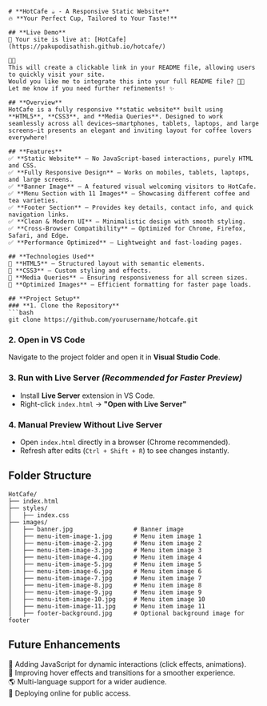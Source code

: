 ```
# **HotCafe ☕ - A Responsive Static Website**  
🔥 **Your Perfect Cup, Tailored to Your Taste!**

## **Live Demo**
🚀 Your site is live at: [HotCafe](https://pakupodisathish.github.io/hotcafe/)  


This will create a clickable link in your README file, allowing users to quickly visit your site.
Would you like me to integrate this into your full README file? 🚀😃
Let me know if you need further refinements! ✨

## **Overview**  
HotCafe is a fully responsive **static website** built using **HTML5**, **CSS3**, and **Media Queries**. Designed to work seamlessly across all devices—smartphones, tablets, laptops, and large screens—it presents an elegant and inviting layout for coffee lovers everywhere!  

## **Features**  
✅ **Static Website** – No JavaScript-based interactions, purely HTML and CSS.  
✅ **Fully Responsive Design** – Works on mobiles, tablets, laptops, and large screens.  
✅ **Banner Image** – A featured visual welcoming visitors to HotCafe.  
✅ **Menu Section with 11 Images** – Showcasing different coffee and tea varieties.  
✅ **Footer Section** – Provides key details, contact info, and quick navigation links.  
✅ **Clean & Modern UI** – Minimalistic design with smooth styling.  
✅ **Cross-Browser Compatibility** – Optimized for Chrome, Firefox, Safari, and Edge.  
✅ **Performance Optimized** – Lightweight and fast-loading pages.  

## **Technologies Used**  
🔹 **HTML5** – Structured layout with semantic elements.  
🔹 **CSS3** – Custom styling and effects.  
🔹 **Media Queries** – Ensuring responsiveness for all screen sizes.  
🔹 **Optimized Images** – Efficient formatting for faster page loads.  

## **Project Setup**  
### **1. Clone the Repository**  
```bash
git clone https://github.com/yourusername/hotcafe.git
```

### **2. Open in VS Code**  
Navigate to the project folder and open it in **Visual Studio Code**.

### **3. Run with Live Server** *(Recommended for Faster Preview)*  
- Install **Live Server** extension in VS Code.  
- Right-click `index.html` → **"Open with Live Server"**  

### **4. Manual Preview Without Live Server**  
- Open `index.html` directly in a browser (Chrome recommended).  
- Refresh after edits (`Ctrl + Shift + R`) to see changes instantly.  

## **Folder Structure**  
```
HotCafe/
├── index.html
├── styles/
│   ├── index.css
├── images/
│   ├── banner.jpg                 # Banner image
│   ├── menu-item-image-1.jpg      # Menu item image 1
│   ├── menu-item-image-2.jpg      # Menu item image 2
│   ├── menu-item-image-3.jpg      # Menu item image 3
│   ├── menu-item-image-4.jpg      # Menu item image 4
│   ├── menu-item-image-5.jpg      # Menu item image 5
│   ├── menu-item-image-6.jpg      # Menu item image 6
│   ├── menu-item-image-7.jpg      # Menu item image 7
│   ├── menu-item-image-8.jpg      # Menu item image 8
│   ├── menu-item-image-9.jpg      # Menu item image 9
│   ├── menu-item-image-10.jpg     # Menu item image 10
│   ├── menu-item-image-11.jpg     # Menu item image 11
│   ├── footer-background.jpg      # Optional background image for footer
```

## **Future Enhancements**  
🚀 Adding JavaScript for dynamic interactions (click effects, animations).  
🎨 Improving hover effects and transitions for a smoother experience.  
🌎 Multi-language support for a wider audience.  
🚀 Deploying online for public access.  
```
